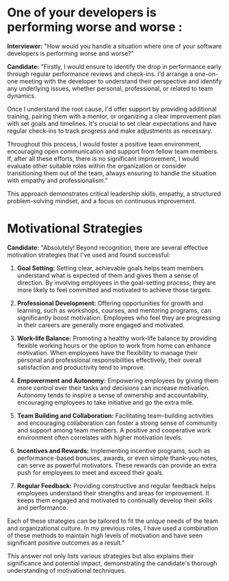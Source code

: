 # **One of your developers is performing worse and worse** :

**Interviewer:** "How would you handle a situation where one of your software developers is performing worse and worse?"

**Candidate:** "Firstly, I would ensure to identify the drop in performance early through regular performance reviews and check-ins. I'd arrange a one-on-one meeting with the developer to understand their perspective and identify any underlying issues, whether personal, professional, or related to team dynamics.

Once I understand the root cause, I'd offer support by providing additional training, pairing them with a mentor, or organizing a clear improvement plan with set goals and timelines. It's crucial to set clear expectations and have regular check-ins to track progress and make adjustments as necessary.

Throughout this process, I would foster a positive team environment, encouraging open communication and support from fellow team members. If, after all these efforts, there is no significant improvement, I would evaluate other suitable roles within the organization or consider transitioning them out of the team, always ensuring to handle the situation with empathy and professionalism."

This approach demonstrates critical leadership skills, empathy, a structured problem-solving mindset, and a focus on continuous improvement.


# **Motivational Strategies**

**Candidate:** "Absolutely! Beyond recognition, there are several effective motivation strategies that I've used and found successful:

1. **Goal Setting:** Setting clear, achievable goals helps team members understand what is expected of them and gives them a sense of direction. By involving employees in the goal-setting process, they are more likely to feel committed and motivated to achieve those targets.

2. **Professional Development:** Offering opportunities for growth and learning, such as workshops, courses, and mentoring programs, can significantly boost motivation. Employees who feel they are progressing in their careers are generally more engaged and motivated.

3. **Work-life Balance:** Promoting a healthy work-life balance by providing flexible working hours or the option to work from home can enhance motivation. When employees have the flexibility to manage their personal and professional responsibilities effectively, their overall satisfaction and productivity tend to improve.

4. **Empowerment and Autonomy:** Empowering employees by giving them more control over their tasks and decisions can increase motivation. Autonomy tends to inspire a sense of ownership and accountability, encouraging employees to take initiative and go the extra mile.

5. **Team Building and Collaboration:** Facilitating team-building activities and encouraging collaboration can foster a strong sense of community and support among team members. A positive and cooperative work environment often correlates with higher motivation levels.

6. **Incentives and Rewards:** Implementing incentive programs, such as performance-based bonuses, awards, or even simple thank-you notes, can serve as powerful motivators. These rewards can provide an extra push for employees to meet and exceed their goals.

7. **Regular Feedback:** Providing constructive and regular feedback helps employees understand their strengths and areas for improvement. It keeps them engaged and motivated to continually develop their skills and performance.

Each of these strategies can be tailored to fit the unique needs of the team and organizational culture. In my previous roles, I have used a combination of these methods to maintain high levels of motivation and have seen significant positive outcomes as a result."

This answer not only lists various strategies but also explains their significance and potential impact, demonstrating the candidate's thorough understanding of motivational techniques.
